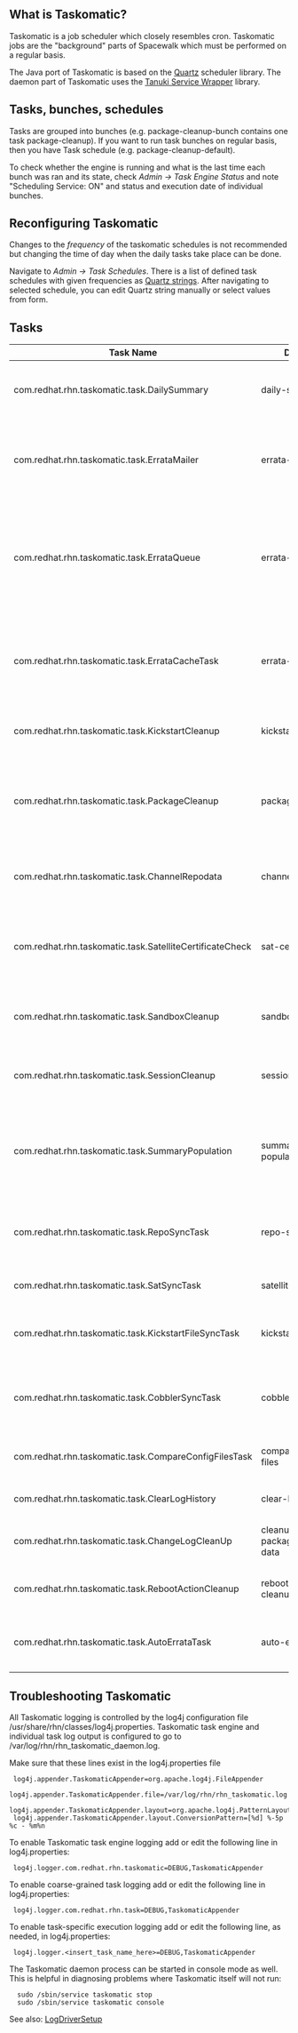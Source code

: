 ## What is Taskomatic?

Taskomatic is a job scheduler which closely resembles cron. Taskomatic jobs are the "background" parts of Spacewalk which must be performed on a regular basis.


The Java port of Taskomatic is based on the [Quartz](http://quartz-scheduler.org/) scheduler library. The daemon part of Taskomatic uses the [Tanuki Service Wrapper](http://wrapper.tanukisoftware.org/doc/english/introduction.html) library.
## Tasks, bunches, schedules



Tasks are grouped into bunches (e.g. package-cleanup-bunch contains one task package-cleanup). If you want to run task bunches on regular basis, then you have Task schedule (e.g. package-cleanup-default).

To check whether the engine is running and what is the last time each bunch was ran and its state, check _Admin -> Task Engine Status_ and note "Scheduling Service: ON" and status and execution date of individual bunches.
## Reconfiguring Taskomatic



Changes to the *frequency* of the taskomatic schedules is not recommended but changing the time of day when the daily tasks take place can be done.

Navigate to _Admin -> Task Schedules_. There is a list of defined task schedules with given frequencies as [Quartz strings](http://www.quartz-scheduler.org/documentation/quartz-1.x/tutorials/crontrigger). After navigating to selected schedule, you can edit Quartz string manually or select values from form.
## Tasks

  Task Name | 	DB Name |	Purpose
  --- | --- | ---
  com.redhat.rhn.taskomatic.task.DailySummary | daily-summary | Sends out email on a daily basis with a summary of out-of-date systems
  com.redhat.rhn.taskomatic.task.ErrataMailer | errata-mailer | Sends email to org admins for each errata alert, eg: "RHN Errata Alert: RHBA-2008:0959-3.."
  com.redhat.rhn.taskomatic.task.ErrataQueue | errata-queue | Processes errata that are synced from satellite-sync and sets them up to be ready for the ErrataMailer to send the email notifications.
  com.redhat.rhn.taskomatic.task.ErrataCacheTask | errata-cache | Calculates the 'errata cache' information which is used in the GUI to display what systems need what errata.
  com.redhat.rhn.taskomatic.task.KickstartCleanup | kickstart-cleanup | Cleans up old kickstart sessions that have gone stale.
  com.redhat.rhn.taskomatic.task.PackageCleanup | package-cleanup | Physically deletes rpms from /var/satellite that are 'marked' for deletion in the GUI.
  com.redhat.rhn.taskomatic.task.ChannelRepodata | channel-repodata | Prototype to be used to regenerate channel metadata.
  com.redhat.rhn.taskomatic.task.SatelliteCertificateCheck | sat-cert-check | Checks to see if the Satellite Certificate is expired and if so starts sending email with warning.
  com.redhat.rhn.taskomatic.task.SandboxCleanup | sandbox-cleanup | Deletes stale Configuration Management system sandboxes.
  com.redhat.rhn.taskomatic.task.SessionCleanup | session-cleanup | Deletes expired GUI Http sessions from the pxtsessions database table.
  com.redhat.rhn.taskomatic.task.SummaryPopulation | summary-population | Works in tandem with "DailySummary" to determine what orgs should get the daily summary email.
  com.redhat.rhn.taskomatic.task.RepoSyncTask | repo-sync | Used for syncing repos (like yum repos) to a channel. Calls a python script.
  com.redhat.rhn.taskomatic.task.SatSyncTask | satellite-sync | Calls satellite-sync tool to sync channels.
  com.redhat.rhn.taskomatic.task.KickstartFileSyncTask | kickstartfile-sync | Syncs kickstart profiles that were generated using the wizard.
  com.redhat.rhn.taskomatic.task.CobblerSyncTask | cobbler-sync | Syncing cobbler data. Communicates with cobbler through XMLRPC.
  com.redhat.rhn.taskomatic.task.CompareConfigFilesTask | compare-config-files | Schedules a comparison of config files on all systems.
  com.redhat.rhn.taskomatic.task.ClearLogHistory | clear-log-history | Clears taskomatic run log history.
  com.redhat.rhn.taskomatic.task.ChangeLogCleanUp | cleanup-packagechangelog-data | Deletes orphaned packages changelog data.
  com.redhat.rhn.taskomatic.task.RebootActionCleanup | reboot-action-cleanup | Cleans up stale reboot action data if it is older than 6 hours.
  com.redhat.rhn.taskomatic.task.AutoErrataTask | auto-errata | This is what automatically schedules automatic errata update actions.


## Troubleshooting Taskomatic



All Taskomatic logging is controlled by the log4j configuration file /usr/share/rhn/classes/log4j.properties. Taskomatic task engine and individual task log output is configured to go to /var/log/rhn/rhn_taskomatic_daemon.log.

Make sure that these lines exist in the log4j.properties file


     log4j.appender.TaskomaticAppender=org.apache.log4j.FileAppender
     log4j.appender.TaskomaticAppender.file=/var/log/rhn/rhn_taskomatic.log
     log4j.appender.TaskomaticAppender.layout=org.apache.log4j.PatternLayout
     log4j.appender.TaskomaticAppender.layout.ConversionPattern=[%d] %-5p %c - %m%n

To enable Taskomatic task engine logging add or edit the following line in log4j.properties:

     log4j.logger.com.redhat.rhn.taskomatic=DEBUG,TaskomaticAppender
To enable coarse-grained task logging add or edit the following line in log4j.properties:

     log4j.logger.com.redhat.rhn.task=DEBUG,TaskomaticAppender
To enable task-specific execution logging add or edit the following line, as needed, in log4j.properties:

     log4j.logger.<insert_task_name_here>=DEBUG,TaskomaticAppender
The Taskomatic daemon process can be started in console mode as well. This is helpful in diagnosing problems where Taskomatic itself will not run:

      sudo /sbin/service taskomatic stop
      sudo /sbin/service taskomatic console

See also: [LogDriverSetup](LogDriverSetup)
